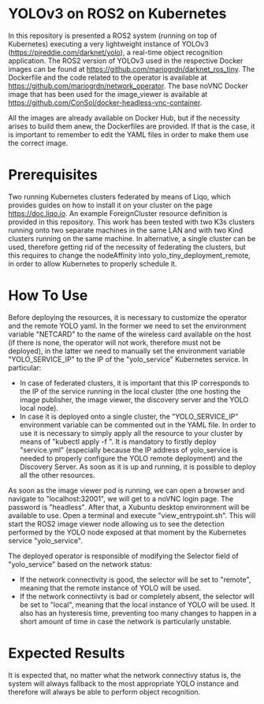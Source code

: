 # YOLOv3 on ROS2 on Kubernetes

In this repository is presented a ROS2 system (running on top of Kubernetes) executing a very lightweight instance of YOLOv3 (https://pjreddie.com/darknet/yolo), a real-time object recognition application.
The ROS2 version of YOLOv3 used in the respective Docker images can be found at https://github.com/mariogrdn/darknet_ros_tiny.
The Dockerfile and the code related to the operator is available at https://github.com/mariogrdn/network_operator.
The base noVNC Docker image that has been used for the image_viewer is available at https://github.com/ConSol/docker-headless-vnc-container.

All the images are already available on Docker Hub, but if the necessity arises to build them anew, the Dockerfiles are provided. If that is the case, it is important to remember to edit the YAML files in order to make them use the correct image.

# Prerequisites

Two running Kubernetes clusters federated by means of Liqo, which provides guides on how to install it on your cluster on the page https://doc.liqo.io.
An example ForeignCluster resource definition is provided in this repository. 
This work has been tested with two K3s clusters running onto two separate machines in the same LAN and with two Kind clusters running on the same machine.
In alternative, a single cluster can be used, therefore getting rid of the necessity of federating the clusters, but this requires to change the nodeAffinity into yolo_tiny_deployment_remote, in order to allow Kubernetes to properly schedule it.

# How To Use

Before deploying the resources, it is necessary to customize the operator and the remote YOLO yaml. In the former we need to set the environment variable "NETCARD" to the name of the wireless card available on the host (if there is none, the operator will not work, therefore must not be deployed), in the latter we need to manually set the environment variable "YOLO_SERVICE_IP" to the IP of the "yolo_service" Kubernetes service.
In particular:
  - In case of federated clusters, it is important that this IP corresponds to the IP of the service running in the local cluster (the one hosting the image publisher, the image viewer, the discovery server and the YOLO local node).
  - In case it is deployed onto a single cluster, the "YOLO_SERVICE_IP" environment variable can be commented out in the YAML file.
In order to use it is necessary to simply apply all the resource to your cluster by means of "kubectl apply -f <yamlFile>".
It is mandatory to firstly deploy "service.yml" (especially because the IP address of yolo_service is needed to properly configure the YOLO remote deployment) and the Discovery Server.
As soon as it is up and running, it is possible to deploy all the other resources.

As soon as the image viewer pod is running, we can open a browser and navigate to "localhost:32001", we will get to a noVNC login page. The password is "headless". After that, a Xubuntu desktop environment will be available to use. Open a terminal and execute "view_entrypoint.sh". This will start the ROS2 image viewer node allowing us to see the detection performed by the YOLO node exposed at that moment by the Kubernetes service "yolo_service".

The deployed operator is responsible of modifying the Selector field of "yolo_service" based on the network status:
  - If the network connectivity is good, the selector will be set to "remote", meaning that the remote instance of YOLO will be used.
  - If the network connectiivty is bad or completely absent, the selector will be set to "local", meaning that the local instance of YOLO will be used.
It also has an hysteresis time, preventing too many changes to happen in a short amount of time in case the network is particularly unstable.

# Expected Results

It is expected that, no matter what the network connectivy status is, the system will always fallback to the most appropriate YOLO instance and therefore will always be able to perform object recognition.
